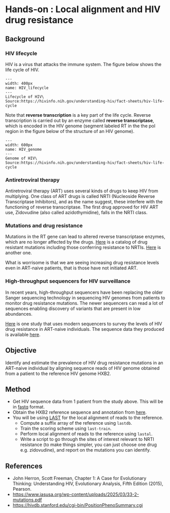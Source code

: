 # Hands-on : Local alignment and HIV drug resistance

## Background

### HIV lifecycle 
HIV is a virus that attacks the immune system. The figure below shows the life cycle of HIV.
```{figure} ./images/HIV_lifecycle.png
---
width: 400px
name: HIV_lifecycle
---
Lifecycle of HIV\
Source:https://hivinfo.nih.gov/understanding-hiv/fact-sheets/hiv-life-cycle
```

Note that **reverse transcription** is a key part of the life cycle.
Reverse transcription is carried out by an enzyme called **reverse transcriptase**, which is encoded in the HIV genome (segment labeled RT in the the pol region in the figure below of the structure of an HIV genome).
```{figure} ./images/HIV_genome.png
---
width: 600px
name: HIV_genome
---
Genome of HIV\
Source:https://hivinfo.nih.gov/understanding-hiv/fact-sheets/hiv-life-cycle
```

### Antiretroviral therapy
Antiretroviral therapy (ART) uses several kinds of drugs to keep HIV from multiplying. One class of ART drugs is called NRTI (Nucleoside Reverse Transcriptase Inhibitors), and as the name suggest, these interfere with the functioning of reverse transcriptase. The first drug approved for HIV ART use, Zidovudine (also called azidothymidine), falls in the NRTI class.

### Mutations and drug resistance 
Mutations in the RT gene can lead to altered reverse transcriptase enzymes, which are no longer affected by the drugs. [Here](https://www.iasusa.org/wp-content/uploads/2025/03/33-2-mutations.pdf) is a catalog of drug resistant mutations including those conferring resistance to NRTIs. [Here](https://hivdb.stanford.edu/cgi-bin/PositionPhenoSummary.cgi) is another one. 

What is worrisome is that we are seeing increasing drug resistance levels even in ART-naive patients, that is those have not initiated ART. 

### High-throughput sequencers for HIV surveillance
In recent years, high-throughput sequencers have been replacing the older Sanger sequencing technology in sequencing HIV genomes from patients to monitor drug resistance mutations. The newer sequencers can read a lot of sequences enabling discovery of variants that are present in low abundances.

[Here](http://journals.plos.org/plosone/article?id=10.1371/journal.pone.0164156) is one study that uses modern sequencers to  survey the levels of HIV drug resistance in ART-naive individuals. The sequence data they produced is available [here](https://ddbj.nig.ac.jp/search/entry/sra-study/SRP083085).

## Objective
Identify and estimate the prevalence of HIV drug resistance mutations in an ART-naive individual by aligning sequence reads of HIV genome obtained from a patient to the reference HIV genome HXB2.

## Method
- Get HIV sequence data from 1 patient from the study above. This will be in [fastq](https://en.wikipedia.org/wiki/FASTQ_format) format. 
- Obtain the HXB2 reference sequence and annotation from [here](https://www.ncbi.nlm.nih.gov/nuccore/K03455.1).
- You will be using [LAST](https://gitlab.com/mcfrith/last) for the local alignment of reads to the reference.
    - Compute a suffix array of the reference using `lastdb`.
    - Train the scoring scheme using `last-train`.
    - Perform local alignment of reads to the reference using `lastal`.
    - Write a script to go through the sites of interest relevant to NRTI resistance (to make things simpler, you can just choose one drug e.g. zidovudine), and report on the mutations you can identify. 

## References
- John Herron, Scott Freeman, Chapter 1: A Case for Evolutionary Thinking: Understanding HIV, Evolutionary Analysis, Fifth Edition (2015), Pearson.
- https://www.iasusa.org/wp-content/uploads/2025/03/33-2-mutations.pdf
- https://hivdb.stanford.edu/cgi-bin/PositionPhenoSummary.cgi



